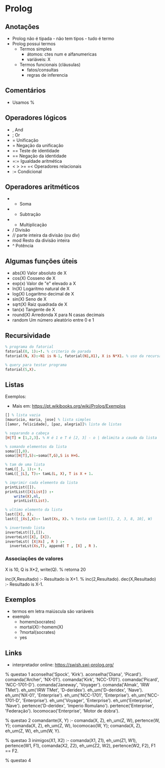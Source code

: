 # Prolog

## Anotações 

- Prolog não é tipada - não tem tipos - tudo é termo
- Prolog possui termos
  - Termos simples
    - átomos: ctes num e alfanumericas
    - variáveis: X
  - Termos funcionais (cláusulas)
    - fatos/consultas
    - regras de inferencia

## Comentários

- Usamos %

## Operadores lógicos

- , And
- ; Or
- = Unificação
- \= Negação da unificação
- == Teste de identidade
- \== Negação da identidade
- =:= Igualdade aritmética
- < > >= =< Operadores relacionais
- := Condicional

## Operadores aritméticos

- +   Soma
- -   Subtração
- *   Multiplicação
- /   Divisão
- //  parte inteira da divisão (ou div)
- mod Resto da divisão inteira
- ^   Potência

## Algumas funções úteis

- abs(X) Valor absoluto de X
- cos(X) Cosseno de X
- exp(x) Valor de "e" elevado a X
- ln(X) Logaritmo natural de X
- log(X) Logaritmo decimal de X
- sin(X) Seno de X
- sqrt(X) Raiz quadrada de X
- tan(x) Tangente de X
- round(X) Arredonda X para N casas decimais
- random Um número aleatório entre 0 e 1


## Recursividade

~~~prolog
% programa do fatorial
fatorial(0, 1):-!. % criterio de parada
fatorial(N, X):-N1 is N-1, fatorial(N1,X1), X is N*X1. % uso da recursao

% query para testar programa
fatorial(5,X).
~~~

## Listas

Exemplos:
  - Mais em: <https://pt.wikibooks.org/wiki/Prolog/Exemplos>

~~~prolog
[] % lista vazia
[mauricio, maria, jose] % lista simples
[[amor, felicidade], [paz, alegria]]% lista de listas

% separando a cabeça
[H|T] = [1,2,3]. % H é 1 e T é [2, 3] - o | delimita a cauda da lista

% somando elementos da lista
soma([],0).
soma([H|T],S):-soma(T,G),S is H+G.

% tam de uma lista
tamL([_], 1):- !.
tamL([_|L], T):- tamL(L, X), T is X + 1.

% imprimir cada elemento da lista
printList([]).
printList([X|List]) :-
	write(X),nl,
    printList(List).

% ultimo elemento da lista
last([X], X).
last([_|Xs],X):- last(Xs, X). % testa com last([1, 2, 3, 8, 10], W)

% invertendo lista
inverteLst([],[]).  
inverteLst([X], [X]).
inverteLst( [X|Xs] , R ) :- 
  inverteLst(Xs,T), append( T , [X] , R ).

~~~

### Associações de valores

X is 10, Q is X*2, write(Q). % retorna 20

inc(X,Resultado) :- Resultado is X+1. % inc(2,Resultado).
dec(X,Resultado) :- Resultado is X-1.

## Exemplos

- termos em letra maiúscula são variáveis
- exemplo
  - homem(socrates)
  - mortal(X):-homem(X)
  - ?mortal(socrates)
  - yes

## Links

- interpretador online: <https://swish.swi-prolog.org/>

% questao 1
aconselha('Spock', 'Kirk').
aconselha('Diana', 'Picard').
comanda('Archer', 'NX-01').
comanda('Kirk', 'NCC-1701'). 
comanda('Picard', 'NCC-1701-D').
comanda('Janeway', 'Voyager').
comanda('Almak', 'IRW TMet').
eh_um('IRW TMet', 'D-deridex').
eh_um('D-deridex', 'Nave').
eh_um('NX-01', 'Enterprise').
eh_um('NCC-1701', 'Enterprise').
eh_um('NCC-1701-D', 'Enterprise').
eh_um('Voyager', 'Enterprise').
eh_um('Enterprise', 'Nave').
pertence('D-deridex', 'Imperio Romulano').
pertence('Enterprise', 'Federação').
locomocao('Enterprise', 'Motor de dobra').

% questao 2
comandante(X, Y) :- comanda(X, Z), eh_um(Z, W), pertence(W, Y);
    comanda(X, Z), eh_um(Z, W), locomocao(W, Y);
    comanda(X, Z), eh_um(Z, W), eh_um(W, Y).

% questao 3
inimigos(X1, X2) :- comanda(X1, Z1), eh_um(Z1, W1), pertence(W1, F1), 
    comanda(X2, Z2), eh_um(Z2, W2), pertence(W2, F2),
    F1 \== F2.

% questao 4

    













